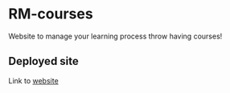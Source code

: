 # RM-courses
Website to manage your learning process throw having courses!

## Deployed site
Link to [website](https://sad-swirles-a5fbe1.netlify.app/)
